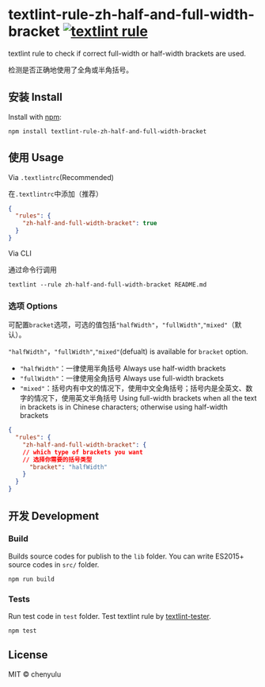 # textlint-rule-zh-half-and-full-width-bracket [![textlint rule](https://img.shields.io/badge/textlint-fixable-green.svg?style=social)](https://textlint.github.io/)

textlint rule to check if correct full-width or half-width brackets are used.

检测是否正确地使用了全角或半角括号。

## 安装 Install

Install with [npm](https://www.npmjs.com/):

```
npm install textlint-rule-zh-half-and-full-width-bracket
```

## 使用 Usage

Via `.textlintrc`(Recommended)

在`.textlintrc`中添加（推荐）

```json
{
  "rules": {
    "zh-half-and-full-width-bracket": true
  }
}
```

Via CLI

通过命令行调用

```
textlint --rule zh-half-and-full-width-bracket README.md
```

### 选项 Options
可配置`bracket`选项，可选的值包括`"halfWidth"`，`"fullWidth"`,`"mixed"`（默认）。

`"halfWidth"`，`"fullWidth"`,`"mixed"`(defualt) is available for `bracket` option.

+ `"halfWidth"`：一律使用半角括号 Always use half-width brackets
+ `"fullWidth"`：一律使用全角括号 Always use full-width brackets
+ `"mixed"`：括号内有中文的情况下，使用中文全角括号；括号内是全英文、数字的情况下，使用英文半角括号 Using full-width brackets when all the text in brackets is in Chinese characters; otherwise using half-width brackets

```json
{
  "rules": {
    "zh-half-and-full-width-bracket": {
    // which type of brackets you want
    // 选择你需要的括号类型
      "bracket": "halfWidth"
    }
  }
}
```

## 开发 Development
### Build

Builds source codes for publish to the `lib` folder. You can write ES2015+ source codes in `src/`
folder.

    npm run build

### Tests

Run test code in `test` folder. Test textlint rule by
[textlint-tester](https://github.com/textlint/textlint-tester "textlint-tester").

    npm test

## License

MIT © chenyulu
